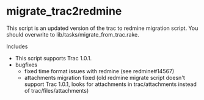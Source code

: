migrate_trac2redmine
====================

This script is an updated version of the trac to redmine migration script. You should overwrite to lib/tasks/migrate_from_trac.rake.

Includes

 * This script supports Trac 1.0.1.
 * bugfixes
   * fixed time format issues with redmine (see redmine#14567)
   * attachments migration fixed (old redmine migrate script doesn't support Trac 1.0.1, looks for attachments in trac/attachments instead of trac/files/attachments)
